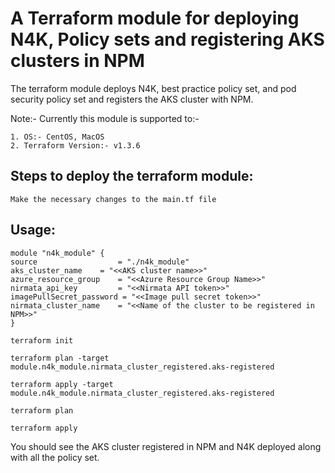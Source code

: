 # A Terraform module for deploying N4K, Policy sets and registering AKS clusters in NPM

The terraform module deploys N4K, best practice policy set, and pod security policy set and registers the AKS cluster with NPM.


Note:- Currently this module is supported to:-

	1. OS:- CentOS, MacOS
	2. Terraform Version:- v1.3.6

## Steps to deploy the terraform module:

```
Make the necessary changes to the main.tf file
```

## Usage:

```
module "n4k_module" {
source              	= "./n4k_module"
aks_cluster_name 	= "<<AKS cluster name>>"
azure_resource_group   	= "<<Azure Resource Group Name>>"
nirmata_api_key	      	= "<<Nirmata API token>>"
imagePullSecret_password = "<<Image pull secret token>>"
nirmata_cluster_name  	= "<<Name of the cluster to be registered in NPM>>"
}
```

```
terraform init
```

```
terraform plan -target module.n4k_module.nirmata_cluster_registered.aks-registered
```

```
terraform apply -target module.n4k_module.nirmata_cluster_registered.aks-registered
```

```
terraform plan
```

```
terraform apply
```

You should see the AKS cluster registered in NPM and N4K deployed along with all the policy set.
